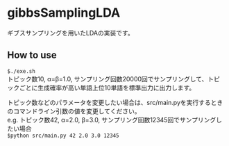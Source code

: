 gibbsSamplingLDA
================

ギブスサンプリングを用いたLDAの実装です。

## How to use
`$./exe.sh`  
トピック数10, α=β=1.0, サンプリング回数20000回でサンプリングして、トピックごとに生成確率が高い単語上位10単語を標準出力に出力します。

トピック数などのパラメータを変更したい場合は、src/main.pyを実行するときのコマンドライン引数の値を変更してください。  
e.g. トピック数42, α=2.0, β=3.0, サンプリング回数12345回でサンプリングしたい場合  
`$python src/main.py 42 2.0 3.0 12345`
